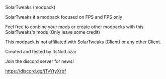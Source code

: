 SolarTweaks (modpack)

SolarTweaks it a modpack focused on FPS and FPS only

Feel free to conbine your mods or create other modpacks with this SolarTweaks's mods (Only leave some credit)

This modpack is not affiliated with SolarTweaks (Client) or any other Client.

Created and tested by ItsNotLazar

Join the discord server for news!
												
https://discord.gg/jTvYtyXrbf
													
